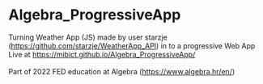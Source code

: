 # Algebra_ProgressiveApp
Turning Weather App (JS) made by user starzje (https://github.com/starzje/WeatherApp_API) in to a progressive Web App <br>
Live at https://mibict.github.io/Algebra_ProgressiveApp/ <br>
<br>
Part of 2022 FED education at Algebra (https://www.algebra.hr/en/)
